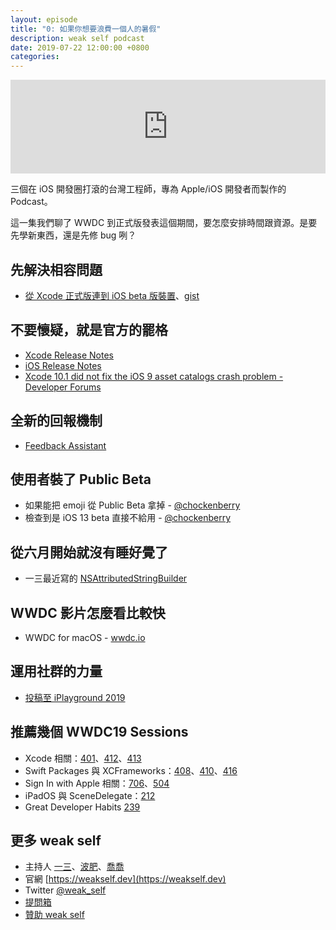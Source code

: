 ```yaml
---
layout: episode
title: "0: 如果你想要浪費一個人的暑假"
description: weak self podcast
date: 2019-07-22 12:00:00 +0800
categories: 
---
```

<iframe src="https://www.listennotes.com/embedded/e/c44a29fb8dd4440baa8a41e2b42d7633/" width="100%" style="width: 1px; min-width: 100%;" frameborder="0" scrolling="no" loading="lazy"></iframe>

三個在 iOS 開發圈打滾的台灣工程師，專為 Apple/iOS 開發者而製作的 Podcast。

這一集我們聊了 WWDC 到正式版發表這個期間，要怎麼安排時間跟資源。是要先學新東西，還是先修 bug 咧？

## 先解決相容問題
* [從 Xcode 正式版連到 iOS beta 版裝置](https://medium.com/@ethanhuang13/從正式版-xcode-連到-beta-版裝置開發-d4a137c91618)、[gist](https://gist.github.com/ethanhuang13/b9b4b875db9b49a124e2af194b97be68)

## 不要懷疑，就是官方的罷格
* [Xcode Release Notes](https://developer.apple.com/documentation/xcode_release_notes)
* [iOS Release Notes](https://developer.apple.com/documentation/ios_ipados_release_notes)
* [Xcode 10.1 did not fix the iOS 9 asset catalogs crash problem - Developer Forums](https://forums.developer.apple.com/thread/110393)

## 全新的回報機制
* [Feedback Assistant](https://feedbackassistant.apple.com/welcome)

## 使用者裝了 Public Beta

* 如果能把 emoji 從 Public Beta 拿掉 - [@chockenberry](https://twitter.com/chockenberry/status/1148661077841862656?s=20)
* 檢查到是 iOS 13 beta 直接不給用 - [@chockenberry](https://twitter.com/chockenberry/status/1148663467596865537)

## 從六月開始就沒有睡好覺了
* 一三最近寫的 [NSAttributedStringBuilder](https://github.com/ethanhuang13/NSAttributedStringBuilder)

## WWDC 影片怎麼看比較快
* WWDC for macOS - [wwdc.io](https://wwdc.io)

## 運用社群的力量
* [投稿至 iPlayground 2019](http://cfp.iplayground.io/events/iplayground_2019)

## 推薦幾個 WWDC19 Sessions

* Xcode 相關：[401](https://developer.apple.com/wwdc19/401)、[412](https://developer.apple.com/wwdc19/412)、[413](https://developer.apple.com/wwdc19/413)
* Swift Packages 與 XCFrameworks：[408](https://developer.apple.com/wwdc19/408)、[410](https://developer.apple.com/wwdc19/410)、[416](https://developer.apple.com/wwdc19/416)
* Sign In with Apple 相關：[706](https://developer.apple.com/wwdc19/706)、[504](https://developer.apple.com/wwdc19/504)
* iPadOS 與 SceneDelegate：[212](https://developer.apple.com/wwdc19/212)
* Great Developer Habits [239](https://developer.apple.com/wwdc19/239)

## 更多 weak self

* 主持人 [一三](https://twitter.com/@ethanhuang13)、[波肥](https://twitter.com/@PofatTseng)、[喬喬](https://twitter.com/@joe_trash_talk)
* 官網 [https://weakself.dev](https://weakself.dev)
* Twitter [@weak_self](https://twitter.com/weak_self)
* [提問箱](https://peing.net/zh-TW/weak_self)
* [贊助 weak self](https://weakself.dev/#donation)